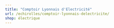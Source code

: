 ```yaml
---
title: "Comptoir Lyonnais d'Electricité"
url: /echirolles/comptoir-lyonnais-delectricite/
shop: électrique
---
```

